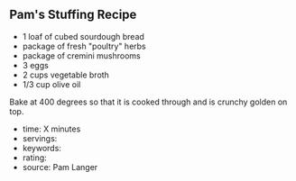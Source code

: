 Pam's Stuffing Recipe
-----

- 1 loaf of cubed sourdough bread
- package of fresh "poultry" herbs
- package of cremini mushrooms
- 3 eggs
- 2 cups vegetable broth
- 1/3 cup olive oil

Bake at 400 degrees so that it is cooked through and is crunchy golden on top.

- time: X minutes
- servings: 
- keywords:
- rating:
- source: Pam Langer
